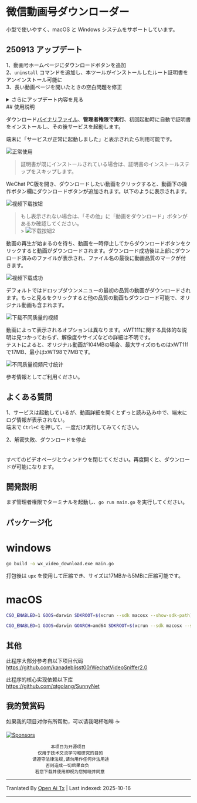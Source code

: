 # 微信動画号ダウンローダー

小型で使いやすく、macOS と Windows システムをサポートしています。

## 250913 アップデート

1、動画号ホームページにダウンロードボタンを追加
<br/>
2、`uninstall` コマンドを追加し、本ツールがインストールしたルート証明書をアンインストール可能に
<br/>
3、長い動画ページを開いたときの空白問題を修正

<details><summary>さらにアップデート内容を見る</summary>

## 250808 アップデート

1、微信の新バージョンでダウンロードボタンが表示されない問題を修正


## 250621 アップデート

1、ダウンロード時の「進捗」表示効果を最適化
<br/>
2、`download` コマンドを追加し、ターミナルで動画のダウンロードと復号化が可能に。1G を超える動画はこの方法でのダウンロードを推奨
<br/>

```bash
# 使用方式
./wx_video_download_xx download --url "视频地址" --key 解密key --filename "文件名"
# 视频地址、文件名参数需要双引号包裹。解密key不用双引号
# 将会下载视频到 `Downloads` 目录，然后解密
```
3、動画アカウント「もっと見る」メニューに「印刷ダウンロードコマンド」ボタンを追加  
<br/>  
4、証明書インストール時に一部のエラーメッセージが中国語で表示されない問題を修正  

## 250514 更新  

1、画像や動画がダウンロードできない問題を修正  

## 25042501 更新  

1、ダウンロードした動画が再生できない問題を修正  

## 250425 更新  

1、動画がダウンロードできない問題を修正  

## 250424 更新  

1、ダウンロードボタンのスタイルが不一致の問題を修正  
<br/>  
2、「もっと見る」ボタンをクリックしてもメニューが表示されない問題を修正  
<br/>  
3、Windows起動失敗時に管理者権限での実行を促すメッセージを追加  

## 250215 更新  

1、コンソールにダウンロード進行状況を表示し、進行状況が取得できない場合はダウンロード済みバイト数を表示  
<br/>  
2、「もっと見る」メニューにカバー画像のダウンロードを追加  
<br/>  
3、現在のネットワークデバイスを自動検出して代理設定  
<br/>  
4、コマンドライン引数で代理するネットワークデバイスとプログラムが使用するポート番号を指定可能に対応



```bash
./wx_video_download_xxx --dev=Wi-Fi --port=1080
```
> 通常、デバイスやポート番号を手動で指定する必要はなく、直接 ./wx_video_download_xxx を実行してください

## 241216 更新

1、ライブ配信の再生ダウンロードをサポート
<br/>
2、macOS システムをサポート
<br/>
WeChat バージョン 3.8.9 (28564) でテスト済み

macOS での使用方法


```bash
chmod +x ./wx_video_download_darwin_xxx
sudo ./wx_video_download_darwin_xxx
```
この時、ファイルを開けないというメッセージが表示されるので、システム設定で許可を与え、その後再度 `sudo ./wx_video_download_darwin_xxx` を実行してください。
<br/>

証明書のインストール中に権限が要求されますので、同意してください。以降は `sudo` を使わずに、ダブルクリックで実行できます。
<br/>

`macOS` ターミナルを閉じる際は `Command + c` を使ってください。そうしないとシステムプロキシが解除されず、ネットワークに接続できなくなる場合があります。
<br/>

> ネットワークに接続できない場合は、システムプロキシを確認し、手動で解除してください。

<br/>

## 241106 アップデート

1、初回以外に開いた動画がダウンロード後再生できなかった問題を修正しました

現在、ページ上の「もっと見る」動画をクリックすると、ダウンロードした動画は正常に開いて再生できます。
<br>
「復号に失敗しました。ダウンロードを停止します」というメッセージが表示された場合は、すべての動画ページやウィンドウを閉じて、再度開くとダウンロード可能になります。

## 241104 アップデート

1、異なる画質の動画ダウンロードに対応しました
<br>
2、ダウンロードした動画のシークバーが動かせない問題を修正しました
<br>
3、長時間動画の内容進捗が読み込まれる前にダウンロードしてしまい、再生できなかったり不完全だった問題を修正しました
<br>
4、一部の動画が誤って画像と判断されてダウンロードできなかった問題を修正しました
<br>
5、ライブ配信ルームがずっと読み込み中になる問題を修正しました

![ダウンロードボタン2](https://raw.githubusercontent.com/ltaoo/wx_channels_download/main/assets/screenshot13.png)

異なる画質の動画については、下記の使用説明をご覧ください。

## 241102 アップデート


「もっと見る」のドロップダウンメニューに「動画をダウンロード」ボタンを追加し、詳細ページのレイアウトの違いによってダウンロードボタンがない問題に対応しました。

![ダウンロードボタン2](https://raw.githubusercontent.com/ltaoo/wx_channels_download/main/assets/screenshot10.png)

## 241101 更新

もう手動で証明書をダウンロードしてインストールする必要はありません。
<br>
ダウンロード時に `lib/jszip.min.js` が見つからないという問題を修正しました。

## 241031 更新

以前のページ上でダウンロードできなかった問題に再度遭遇したため、今回は圧縮ファイルとしてダウンロードする方法に変更しました。動画は圧縮ファイル内に含まれています。
現在は動作していますが、今後も動作する保証はありません。

安定性の高い [WechatVideoSniffer2.0](https://github.com/kanadeblisst00/WechatVideoSniffer2.0) の使用を推奨します。

## 241030 更新

動画号の内容が複数の画像の場合もダウンロードボタンが表示されます。クリックするとすべての画像を含む圧縮ファイルをダウンロードします。

## 241022 更新

動画が削除された場合に「削除済み」と正しく表示されず、ずっと読み込み中の状態になる問題を修正しました。
ダウンロードボタンのスタイルを他の操作ボタンと同じに変更しました。

## 241016 更新

前のバージョンで再びダウンロードできなくなったため、ページ上で直接ダウンロードする方法に戻したところ正常に動作しました。これはWeChatクライアントのバージョンに関係があるのかもしれませんが、詳しくは分かっていません。
もし241016バージョンが使えない場合は他のバージョンを試してください。
私の現在のWeChatクライアントバージョンは `Weixin 3.9.12.17` で、正常にダウンロードできます。

## 241011 更新

動画号がまた改版されたようで、ページ上で直接ダウンロードできなくなりました。代わりにダウンロードボタンをクリックすると動画リンクがクリップボードにコピーされ、Googleや他のブラウザで開いてダウンロードしてください。
また、多くの動画をテストしたところ、直接ダウンロードできるものが多く、暗号化はされていませんでした。したがって暗号化された動画がある場合、新バージョンではダウンロードに失敗する可能性があります。

> ページ上で直接ダウンロードする方法は理論上は可能ですが、実装が非常に複雑になるため後で改めて検討します。

</details>
## 使用説明

ダウンロード[バイナリファイル](https://github.com/ltaoo/wx_channels_download/releases)、**管理者権限で実行**、初回起動時に自動で証明書をインストールし、その後サービスを起動します。

端末に「サービスが正常に起動しました」と表示されたら利用可能です。

![正常使用](https://raw.githubusercontent.com/ltaoo/wx_channels_download/main/assets/screenshot8.png)

> 証明書が既にインストールされている場合は、証明書のインストールステップをスキップします。

WeChat PC版を開き、ダウンロードしたい動画をクリックすると、動画下の操作ボタン欄にダウンロードボタンが追加されます。以下のように表示されます。

![视频下载按钮](https://raw.githubusercontent.com/ltaoo/wx_channels_download/main/assets/screenshot1.png)

> もし表示されない場合は、「その他」に「動画をダウンロード」ボタンがあるか確認してください。<br> > ![下载按钮2](https://raw.githubusercontent.com/ltaoo/wx_channels_download/main/assets/screenshot10.png)

動画の再生が始まるのを待ち、動画を一時停止してからダウンロードボタンをクリックすると動画がダウンロードされます。ダウンロード成功後は上部にダウンロード済みのファイルが表示され、ファイル名の最後に動画品質のマークが付きます。

![视频下载成功](https://raw.githubusercontent.com/ltaoo/wx_channels_download/main/assets/screenshot2.png)

デフォルトではドロップダウンメニューの最初の品質の動画がダウンロードされます。もっと見るをクリックすると他の品質の動画もダウンロード可能で、オリジナル動画も含まれます。

![下载不同质量的视频](https://raw.githubusercontent.com/ltaoo/wx_channels_download/main/assets/screenshot13.png)
<br>

動画によって表示されるオプションは異なります。xWT111に関する具体的な説明は見つかっておらず、解像度やサイズなどの詳細は不明です。
<br>
テストによると、オリジナル動画が104MBの場合、最大サイズのものはxWT111で17MB、最小はxWT98で7MBです。

![不同质量视频尺寸统计](https://raw.githubusercontent.com/ltaoo/wx_channels_download/main/assets/screenshot14.png)

参考情報としてご利用ください。

## よくある質問

1、サービスは起動しているが、動画詳細を開くとずっと読み込み中で、端末にログ情報が表示されない。
<br>
端末で `Ctrl+C` を押して、一度だけ実行してみてください。


2、解密失敗、ダウンロードを停止  
<br>  
すべてのビデオページとウィンドウを閉じてください。再度開くと、ダウンロードが可能になります。  

## 開発説明  

まず管理者権限でターミナルを起動し、`go run main.go` を実行してください。  

## パッケージ化  

# windows

```bash
go build -o wx_video_download.exe main.go
```

打包後は `upx` を使用して圧縮でき、サイズは17MBから5MBに圧縮可能です。

# macOS

```bash
CGO_ENABLED=1 GOOS=darwin SDKROOT=$(xcrun --sdk macosx --show-sdk-path) go build -trimpath -ldflags="-s -w" -o wx_video_download
```

```bash
CGO_ENABLED=1 GOOS=darwin GOARCH=amd64 SDKROOT=$(xcrun --sdk macosx --show-sdk-path) go build -trimpath -ldflags="-s -w" -o wx_video_download
```

## 其他

此程序大部分参考自以下项目代码
<br>
https://github.com/kanadeblisst00/WechatVideoSniffer2.0

此程序的核心实现依赖以下库
<br>
https://github.com/qtgolang/SunnyNet

## 我的赞赏码

如果我的项目对你有所帮助，可以请我喝杯咖啡 ☕️

[![Sponsors](https://sponsorkit-iota.vercel.app/api/sponsors)](https://sponsorkit-iota.vercel.app/api/sponsors)

```text
                 本项目为开源项目
            仅用于技术交流学习和研究的目的
          请遵守法律法规,请勿用作任何非法用途
               否则造成一切后果自负
           若您下载并使用即视为您知晓并同意
```


---

Tranlated By [Open Ai Tx](https://github.com/OpenAiTx/OpenAiTx) | Last indexed: 2025-10-16

---